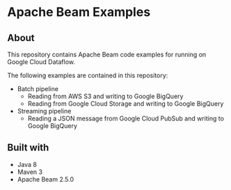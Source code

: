 # Apache Beam Examples

## About
This repository contains Apache Beam code examples for running on Google Cloud Dataflow.

The following examples are contained in this repository:
* Batch pipeline
    * Reading from AWS S3 and writing to Google BigQuery
    * Reading from Google Cloud Storage and writing to Google BigQuery
* Streaming pipeline
    * Reading a JSON message from Google Cloud PubSub and writing to Google BigQuery

## Built with
* Java 8
* Maven 3
* Apache Beam 2.5.0
